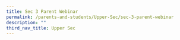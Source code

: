 ```yaml
---
title: Sec 3 Parent Webinar
permalink: /parents-and-students/Upper-Sec/sec-3-parent-webinar
description: ""
third_nav_title: Upper Sec
---
```

